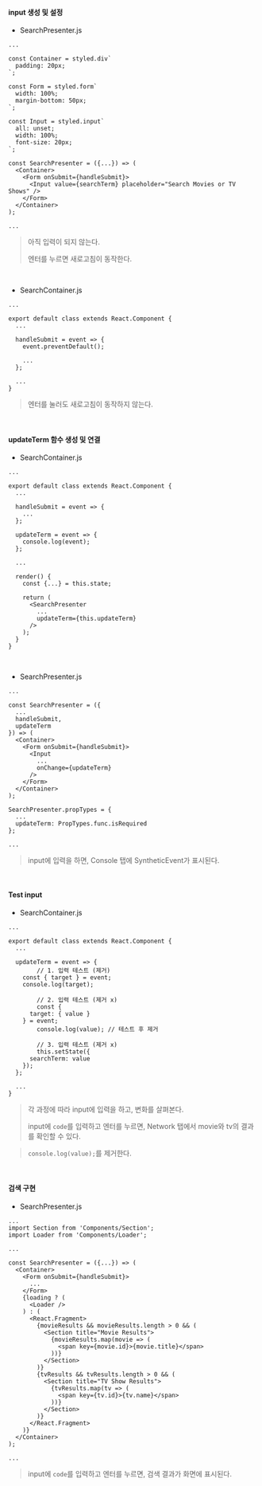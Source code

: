 #### input 생성 및 설정

- SearchPresenter.js

```react
...

const Container = styled.div`
  padding: 20px;
`;

const Form = styled.form`
  width: 100%;
  margin-bottom: 50px;
`;

const Input = styled.input`
  all: unset;
  width: 100%;
  font-size: 20px;
`;

const SearchPresenter = ({...}) => (
  <Container>
    <Form onSubmit={handleSubmit}>
      <Input value={searchTerm} placeholder="Search Movies or TV Shows" />
    </Form>
  </Container>
);

...
```

> 아직 입력이 되지 않는다.
>
> 엔터를 누르면 새로고침이 동작한다.

<br>

- SearchContainer.js

```react
...

export default class extends React.Component {
  ...

  handleSubmit = event => {
    event.preventDefault();

    ...
  };

  ...
}
```

> 엔터를 눌러도 새로고침이 동작하지 않는다.

<br>

#### updateTerm 함수 생성 및 연결

- SearchContainer.js

```react
...

export default class extends React.Component {
  ...

  handleSubmit = event => {
    ...
  };

  updateTerm = event => {
    console.log(event);
  };

  ...

  render() {
    const {...} = this.state;

    return (
      <SearchPresenter
        ...
        updateTerm={this.updateTerm}
      />
    );
  }
}
```

<br>

- SearchPresenter.js

```react
...

const SearchPresenter = ({
  ...
  handleSubmit,
  updateTerm
}) => (
  <Container>
    <Form onSubmit={handleSubmit}>
      <Input
        ...
        onChange={updateTerm}
      />
    </Form>
  </Container>
);

SearchPresenter.propTypes = {
  ...
  updateTerm: PropTypes.func.isRequired
};

...
```

> input에 입력을 하면, Console 탭에 SyntheticEvent가 표시된다.

<br>

#### Test input

- SearchContainer.js

```react
...

export default class extends React.Component {
  ...

  updateTerm = event => {
		// 1. 입력 테스트 (제거)
    const { target } = event;
    console.log(target);

		// 2. 입력 테스트 (제거 x)
		const {
      target: { value }
    } = event;
		console.log(value);	// 테스트 후 제거

		// 3. 입력 테스트 (제거 x)
		this.setState({
      searchTerm: value
    });
  };

  ...
}
```

> 각 과정에 따라 input에 입력을 하고, 변화를 살펴본다.
>
> input에 `code`를 입력하고 엔터를 누르면, Network 탭에서 movie와 tv의 결과를 확인할 수 있다.

> `console.log(value);`를 제거한다.

<br>

#### 검색 구현

- SearchPresenter.js

```react
...
import Section from 'Components/Section';
import Loader from 'Components/Loader';

...

const SearchPresenter = ({...}) => (
  <Container>
    <Form onSubmit={handleSubmit}>
      ...
    </Form>
    {loading ? (
      <Loader />
    ) : (
      <React.Fragment>
        {movieResults && movieResults.length > 0 && (
          <Section title="Movie Results">
            {movieResults.map(movie => (
              <span key={movie.id}>{movie.title}</span>
            ))}
          </Section>
        )}
        {tvResults && tvResults.length > 0 && (
          <Section title="TV Show Results">
            {tvResults.map(tv => (
              <span key={tv.id}>{tv.name}</span>
            ))}
          </Section>
        )}
      </React.Fragment>
    )}
  </Container>
);

...
```

> input에 `code`를 입력하고 엔터를 누르면, 검색 결과가 화면에 표시된다.

<br>

<br>